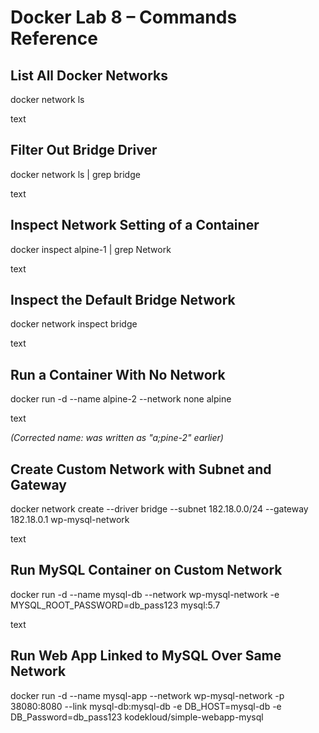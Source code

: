 # Docker Lab 8 – Commands Reference

## List All Docker Networks

docker network ls

text

## Filter Out Bridge Driver

docker network ls | grep bridge

text

## Inspect Network Setting of a Container

docker inspect alpine-1 | grep Network

text

## Inspect the Default Bridge Network

docker network inspect bridge

text

## Run a Container With No Network

docker run -d --name alpine-2 --network none alpine

text

*(Corrected name: was written as "a;pine-2" earlier)*

## Create Custom Network with Subnet and Gateway

docker network create
--driver bridge
--subnet 182.18.0.0/24
--gateway 182.18.0.1
wp-mysql-network

text

## Run MySQL Container on Custom Network

docker run -d
--name mysql-db
--network wp-mysql-network
-e MYSQL_ROOT_PASSWORD=db_pass123
mysql:5.7

text

## Run Web App Linked to MySQL Over Same Network

docker run -d
--name mysql-app
--network wp-mysql-network
-p 38080:8080
--link mysql-db:mysql-db
-e DB_HOST=mysql-db
-e DB_Password=db_pass123
kodekloud/simple-webapp-mysql